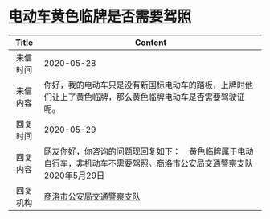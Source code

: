 # [电动车黄色临牌是否需要驾照](http://www.shangluo.gov.cn/zmhd/ldxxxx.jsp?urltype=leadermail.LeaderMailContentUrl&wbtreeid=1112&leadermailid=5921)

| Title |                              Content                              |
|:-----:|-------------------------------------------------------------------|
| 来信时间  | 2020-05-28                                                        |
| 来信内容  | 你好，我的电动车只是没有新国标电动车的踏板，上牌时他们让上了黄色临牌，那么黄色临牌电动车是否需要驾驶证呢。             |
| 回复时间  | 2020-05-29                                                        |
| 回复内容  | 网友你好，你咨询的问题现回复如下：    黄色临牌属于电动自行车，非机动车不需要驾照。商洛市公安局交通警察支队2020年5月29日 |
| 回复机构  | [商洛市公安局交通警察支队](../../category/agencies/商洛市公安局交通警察支队.md)           |